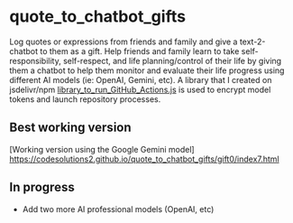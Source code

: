 # quote_to_chatbot_gifts

Log quotes or expressions from friends and family and give a text-2-chatbot to them as a gift. Help friends and family learn to take self-responsibility, self-respect, and life planning/control of their life by giving them a chatbot to help them monitor and evaluate their life progress using different AI models (ie: OpenAI, Gemini, etc). A library that I created on jsdelivr/npm [library_to_run_GitHub_Actions.js](https://www.jsdelivr.com/package/npm/library_to_run_github_actions) is used to encrypt model tokens and launch repository processes. 

## Best working version 
[Working version using the Google Gemini model] https://codesolutions2.github.io/quote_to_chatbot_gifts/gift0/index7.html

## In progress
  - Add two more AI professional models (OpenAI, etc)
